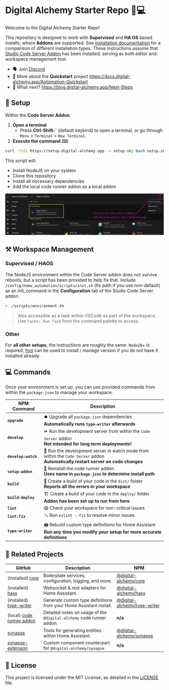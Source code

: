 # Digital Alchemy Starter Repo 🏡💻

Welcome to the Digital Alchemy Starter Repo!

This repository is designed to work with **Supervised** and **HA OS** based installs, where **Addons** are supported. See [installation documentation](https://www.home-assistant.io/installation/#advanced-installation-methods) for a comparison of different installation types. These instructions assume that [Studio Code Server Addon](https://github.com/hassio-addons/addon-vscode) has been installed, serving as both editor and workspace management tool.

- 🗣️ Join [Discord](https://discord.gg/JkZ35Gv97Y)
- 📖 More about the **Quickstart** project https://docs.digital-alchemy.app/Automation-Quickstart
- 🤖 What next? https://blog.digital-alchemy.app/Next-Steps

## 🚀 Setup

Within the **Code Server Addon**:

1. **Open a terminal**
   - Press **Ctrl-Shift-\`** (default keybind) to open a terminal, or go through `Menu` > `Terminal` > `New Terminal`.
2. **Execute the command** ⌨
```bash
curl -fsSL https://setup.digital-alchemy.app -o setup.sh; bash setup.sh
```
This script will:
- Install NodeJS on your system
- Clone this repository
- Install all necessary dependencies
- Add the local code runner addon as a local addon

![img](./docs/addon.png)

## ⚒️ Workspace Management

### Supervised / HAOS

The NodeJS environment within the Code Server addon does not survive reboots, but a script has been provided to help fix that.
Include `/config/home_automation/scripts/init.sh` (fix path if you use non-default) as an init_command in the **Configuration** tab of the Studio Code Server addon

```bash
> ./scripts/environment.sh
```
> Also accessible as a task within VSCode as part of the workspace. Use `Tasks: Run Task` from the command palette to access

### Other

For **all other setups**, the instructions are roughly the same. `Node20`+ is required, [fnm](https://github.com/Schniz/fnm) can be used to install / manage version if you do not have it installed already.

## 💻 Commands

Once your environment is set up, you can use provided commands from within the `package.json` to manage your workspace.

| NPM Command | Description |
| ---- | ---- |
| **`upgrade`** | ⏺️ Upgrade all `package.json` dependencies<br>**Automatically runs `type-writer` afterwards** |
| **`develop`** | ⏩ Run the development server from within the `Code Server` addon<br>**Not intended for long term deployments!** |
| **`develop:watch`** | 👀 Run the development server in watch mode from within the `Code Server` addon<br>**Automatically restart server on code changes** |
| **`setup:addon`** | 🔁 Reinstall the code runner addon. <br>**Uses name in `package.json` to determine install path** |
| **`build`** | 🔨 Create a build of your code in the `dist/` folder<br>**Reports all the errors in your workspace** |
| **`build:deploy`** | 🏗️ Create a build of your code in the `deploy/` folder<br>**Addon has been set up to run from here** |
| **`lint`** | 😱 Check your workspace for non-critical issues |
| **`lint:fix`** | 🪛 Run `eslint --fix` to resolve minor issues |
| **`type-writer`** | 🖨️ Rebuild custom type definitions for Home Assistant<br>**Run any time you modify your setup for more accurate definitions** |


## 🤝 Related Projects

| GitHub                                                                       | Description                                                          | NPM                                                                                     |
| ---------------------------------------------------------------------------- | -------------------------------------------------------------------- | --------------------------------------------------------------------------------------- |
| (installed) [core](https://github.com/Digital-Alchemy-TS/core)               | Boilerplate services, configuration, logging, and more.              | [@digital-alchemy/core](https://www.npmjs.com/package/@digital-alchemy/core)           |
| (installed) [hass](https://github.com/Digital-Alchemy-TS/hass)               | Websocket & rest adapters for Home Assistant.                        | [@digital-alchemy/hass](https://www.npmjs.com/package/@digital-alchemy/hass)           |
| (installed) [type-writer](https://github.com/Digital-Alchemy-TS/type-writer)    | Generate custom type definitions from your Home Assistant install.   | [@digital-alchemy/type-writer](https://www.npmjs.com/package/@digital-alchemy/type-writer) |
| (local) [code runner addon](./addon/README.md)                               | Detailed notes on usage of the `@digital-alchemy` code runner addon. |          **n/a**                                                                                |
| [synapse](https://github.com/Digital-Alchemy-TS/synapse)                     | Tools for generating entities within Home Assistant.                 | [@digital-alchemy/synapse](https://www.npmjs.com/package/@digital-alchemy/synapse)     |
| [synapse-extension](https://github.com/Digital-Alchemy-TS/synapse-extension) | Custom component counterpart for `@digital-alchemy/synapse`          |             **n/a**                                                                            |

## 📄 License

This project is licensed under the MIT License, as detailed in the [LICENSE](./LICENSE) file.
